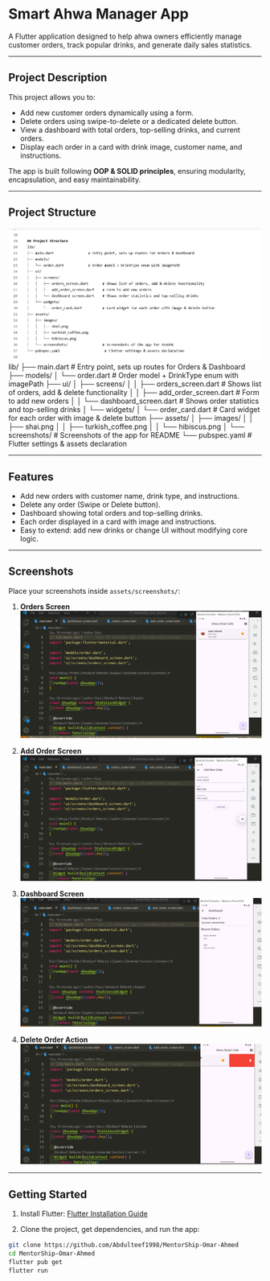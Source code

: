 # Smart Ahwa Manager App

A Flutter application designed to help ahwa owners efficiently manage customer orders, track popular drinks, and generate daily sales statistics.

---

## Project Description

This project allows you to:  
- Add new customer orders dynamically using a form.  
- Delete orders using swipe-to-delete or a dedicated delete button.  
- View a dashboard with total orders, top-selling drinks, and current orders.  
- Display each order in a card with drink image, customer name, and instructions.  

The app is built following **OOP & SOLID principles**, ensuring modularity, encapsulation, and easy maintainability.

---

## Project Structure
![Project Structure](assets/screenshots/projectstructure.png)
lib/
├── main.dart                 # Entry point, sets up routes for Orders & Dashboard
├── models/
│   └── order.dart            # Order model + DrinkType enum with imagePath
├── ui/
│   ├── screens/
│   │   ├── orders_screen.dart       # Shows list of orders, add & delete functionality
│   │   ├── add_order_screen.dart    # Form to add new orders
│   │   └── dashboard_screen.dart    # Shows order statistics and top-selling drinks
│   └── widgets/
│       └── order_card.dart          # Card widget for each order with image & delete button
├── assets/
│   ├── images/
│   │   ├── shai.png
│   │   ├── turkish_coffee.png
│   │   └── hibiscus.png
│   └── screenshots/                 # Screenshots of the app for README
└── pubspec.yaml                      # Flutter settings & assets declaration



---

## Features

- Add new orders with customer name, drink type, and instructions.  
- Delete any order (Swipe or Delete button).  
- Dashboard showing total orders and top-selling drinks.  
- Each order displayed in a card with image and instructions.  
- Easy to extend: add new drinks or change UI without modifying core logic.  

---

## Screenshots

Place your screenshots inside `assets/screenshots/`:

1. **Orders Screen**  
![Orders Screen](assets/screenshots/orders_screen.png)

2. **Add Order Screen**  
![Add Order Screen](assets/screenshots/add_order_screen.png)

3. **Dashboard Screen**  
![Dashboard Screen](assets/screenshots/dashboard_screen.png)

4. **Delete Order Action**  
![Delete Order Screen](assets/screenshots/delete_order_screen.png)

---

## Getting Started

1. Install Flutter: [Flutter Installation Guide](https://docs.flutter.dev/get-started/install)  

2. Clone the project, get dependencies, and run the app:

```bash
git clone https://github.com/Abdulteef1998/MentorShip-Omar-Ahmed
cd MentorShip-Omar-Ahmed
flutter pub get
flutter run
